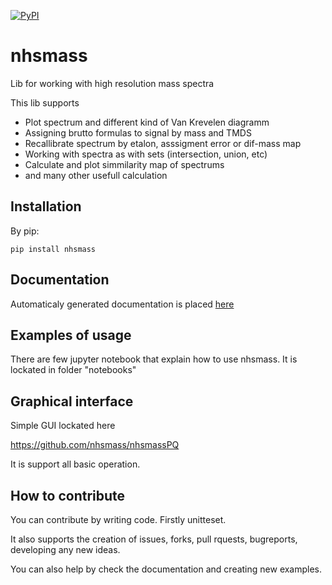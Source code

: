  
[![PyPI](https://img.shields.io/pypi/v/nhsmass)](https://pypi.org/project/nhsmass/)

# nhsmass

Lib for working with high resolution mass spectra

This lib supports

- Plot spectrum and different kind of Van Krevelen diagramm
- Assigning brutto formulas to signal by mass and TMDS
- Recallibrate spectrum by etalon, asssigment error or dif-mass map
- Working with spectra as with sets (intersection, union, etc)
- Calculate and plot simmilarity map of spectrums
- and many other usefull calculation

## Installation

By pip:

```console
pip install nhsmass
```

## Documentation

Automaticaly generated documentation is placed [here](https://nhsmass.github.io/docs/index.html)

## Examples of usage

There are few jupyter notebook that explain how to use nhsmass. It is lockated in folder "notebooks"

## Graphical interface

Simple GUI lockated here

https://github.com/nhsmass/nhsmassPQ

It is support all basic operation.

## How to contribute

You can contribute by writing code. Firstly unitteset.

It also supports the creation of issues, forks, pull rquests, bugreports, developing any new ideas.

You can also help by check the documentation and creating new examples.